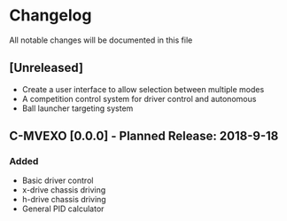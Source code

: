 # Changelog
All notable changes will be documented in this file

## [Unreleased]
- Create a user interface to allow selection between multiple modes
- A competition control system for driver control and autonomous
- Ball launcher targeting system

## C-MVEXO [0.0.0] - Planned Release: 2018-9-18
### Added
- Basic driver control
- x-drive chassis driving
- h-drive chassis driving
- General PID calculator
